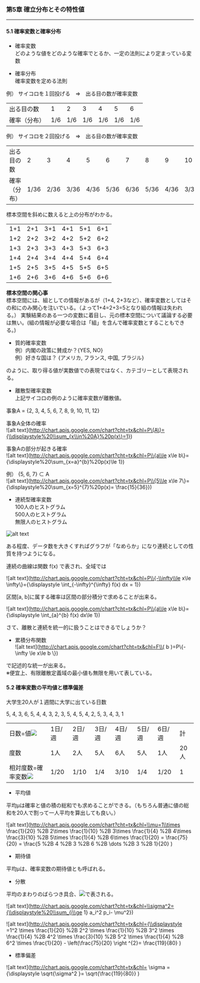### 第5章 確立分布とその特性値
---

#### 5.1 確率変数と確率分布  
* 確率変数  
どのような値をどのような確率でとるか、一定の法則により定まっている変数

* 確率分布  
確率変数を定める法則


例）
サイコロを１回投げる　⇒　出る目の数が確率変数

<table>
<tr>
  <td>出る目の数</td><td>1</td><td>2</td><td>3</td><td>4</td><td>5</td><td>6</td>
</tr>
<tr>
  <td>確率（分布）</td><td>1/6</td><td>1/6</td><td>1/6</td><td>1/6</td><td>1/6</td><td>1/6</td>
</tr>
</table>


例）
サイコロを２回投げる　⇒　出る目の数が確率変数

<table>
<tr>
  <td>出る目の数</td><td>2</td><td>3</td><td>4</td><td>5</td><td>6</td><td>7</td><td>8</td><td>9</td><td>10</td><td>11</td><td>12</td>
</tr>
<tr>
  <td>確率（分布）</td><td>1/36</td><td>2/36</td><td>3/36</td><td>4/36</td><td>5/36</td><td>6/36</td><td>5/36</td><td>4/36</td><td>3/36</td><td>2/36</td><td>1/36</td>
</tr>
</table>

標本空間を斜めに数えると上の分布がわかる。

<table>
<tr><td>1+1 </td><td>2+1 </td><td>3+1 </td><td>4+1 </td><td>5+1 </td><td>6+1</td></tr>
<tr><td>1+2 </td><td>2+2 </td><td>3+2 </td><td>4+2 </td><td>5+2 </td><td>6+2</td></tr>
<tr><td>1+3 </td><td>2+3 </td><td>3+3 </td><td>4+3 </td><td>5+3 </td><td>6+3</td></tr>
<tr><td>1+4 </td><td>2+4 </td><td>3+4 </td><td>4+4 </td><td>5+4 </td><td>6+4</td></tr>
<tr><td>1+5 </td><td>2+5 </td><td>3+5 </td><td>4+5 </td><td>5+5 </td><td>6+5</td></tr>
<tr><td>1+6 </td><td>2+6 </td><td>3+6 </td><td>4+6 </td><td>5+6 </td><td>6+6</td></tr>
</table>


**標本空間の関心事**  
標本空間には、組としての情報があるが（1+4, 2+3など）、確率変数としてはその和にのみ関心を注いでいる。（よって1+4=2+3=5となり組の情報は失われる。）
実験結果のある一つの変数に着目し、元の標本空間について議論する必要は無い。(組の情報が必要な場合は「組」を含んで確率変数とすることもできる。)




* 質的確率変数  
例）内閣の政策に賛成か？{YES, NO}  
例）好きな国は？ {アメリカ, フランス, 中国, ブラジル}  

のように、取り得る値が実数値での表現ではなく、カテゴリーとして表現される。






* 離散型確率変数  
上記サイコロの例のように確率変数が離散値。

事象A       = {2, 3, 4, 5, 6, 7, 8, 9, 10, 11, 12}  


事象A全体の確率  
![alt text](http://chart.apis.google.com/chart?cht=tx&chl=P\(A\)={\\displaystyle%20\\sum_{x\\in%20A}%20p(x\)=1}) 

事象Aの部分が起きる確率  
![alt text](http://chart.apis.google.com/chart?cht=tx&chl=P\\{a\\le x\\le b\\}={\\displaystyle%20\\sum_{x=a}^{b}%20p(x\)\\le 1}) 


例）  {5, 6, 7} ⊂ A  
![alt text](http://chart.apis.google.com/chart?cht=tx&chl=P\\{5\\le x\\le 7\\}={\\displaystyle%20\\sum_{x=5}^{7}%20p(x\)= \\frac{15}{36}}) 





* 連続型確率変数  
100人のヒストグラム  
500人のヒストグラム  
無限人のヒストグラム  

![alt text](https://lh6.googleusercontent.com/-7mpGuiE0fJw/URkBNduz5XI/AAAAAAAAArc/FlnjgESUUlA/s402/%25E3%2583%2592%25E3%2582%25B9%25E3%2583%2588%25E3%2582%25AF%25E3%2582%2599%25E3%2583%25A9%25E3%2583%25A0.png) 


ある程度、データ数を大きくすればグラフが「なめらか」になり連続としての性質を持つようになる。

連続の曲線は関数 f(x) で表され、全域では

![alt text](http://chart.apis.google.com/chart?cht=tx&chl=P\\{-\\infty\\le x\\le \\infty\\}={\\displaystyle \\int_{-\\infty}^{\\infty} f(x\) dx = 1})  


区間[a, b]に属する確率は区間の部分積分で求めることが出来る。

![alt text](http://chart.apis.google.com/chart?cht=tx&chl=P\\{a\\le x\\le b\\}={\\displaystyle \\int_{a}^{b} f(x\) dx\\le 1})  



さて、離散と連続を統一的に扱うことはできるでしょうか？




* 累積分布関数  
![alt text](http://chart.apis.google.com/chart?cht=tx&chl=F\\( b \)=P\\{-\\infty \\le  x\\le b \\})  

で記述的な統一が出来る。  
※便宜上、有限離散定義域の最小値も無限を用いて表している。



#### 5.2 確率変数の平均値と標準偏差 

大学生20人が１週間に大学に出ている日数  

 5, 4, 3, 6, 5, 4, 4, 3, 2, 3, 5, 4, 5, 4, 2, 5, 3, 4, 3, 1


<table>
<tr>
  <td>日数=値<img src="http://chart.apis.google.com/chart?cht=tx&chl=a_i" /> </td><td>1日/週</td><td>2日/週</td><td>3日/週</td><td>4日/週</td><td>5日/週</td><td>6日/週</td><td>計</td>
</tr>
<tr>
  <td>度数</td><td>1人</td><td>2人</td><td>5人</td><td>6人</td><td>5人</td><td>1人</td><td>20人</td>
</tr>
<tr>
  <td>相対度数=確率変数<img src="http://chart.apis.google.com/chart?cht=tx&chl=p_i" /></td><td>1/20</td><td>1/10</td><td>1/4</td><td>3/10</td><td>1/4</td><td>1/20</td><td>1</td>
</tr>
</table>



* 平均値  

平均μは確率と値の積の総和でも求めることができる。（もちろん普通に値の総和を20人で割って一人平均を算出しても良い。）

![alt text](http://chart.apis.google.com/chart?cht=tx&chl=\\mu=1\\times \\frac{1}{20} %2B 2\\times \\frac{1}{10} %2B 3\\times \\frac{1}{4} %2B 4\\times \\frac{3}{10} %2B 5\\times \\frac{1}{4} %2B 6\\times \\frac{1}{20} = \\frac{75}{20} = \\frac{5 %2B 4 %2B 3  %2B 6 %2B \\dots %2B 3 %2B 1}{20} ) 

* 期待値  

平均μは、確率変数の期待値とも呼ばれる。

* 分散  

平均のまわりのばらつき具合、<img src="http://chart.apis.google.com/chart?cht=tx&chl=\sigma^2" />で表される。

![alt text](http://chart.apis.google.com/chart?cht=tx&chl=\\sigma^2={\\displaystyle%20\\sum_{i\\ge 1} a_i^2 p_i- \\mu^2}) 

![alt text](http://chart.apis.google.com/chart?cht=tx&chl={\\displaystyle =1^2 \\times \\frac{1}{20} %2B 2^2 \\times \\frac{1}{10} %2B 3^2 \\times \\frac{1}{4} %2B 4^2 \\times \\frac{3}{10} %2B 5^2 \\times \\frac{1}{4} %2B 6^2 \\times \\frac{1}{20} - \\left(\\frac{75}{20} \\right ^{2}= \\frac{119}{80} ) 


* 標準偏差

![alt text](http://chart.apis.google.com/chart?cht=tx&chl= \\sigma = {\\displaystyle \\sqrt{\\sigma^2 }= \\sqrt{\\frac{119}{80}} ) 


